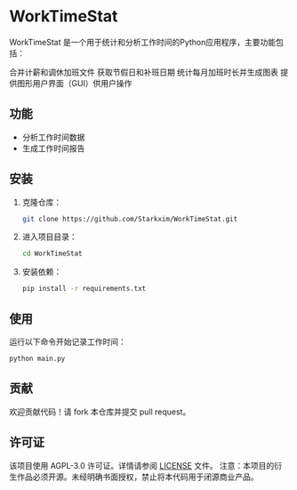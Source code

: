 # WorkTimeStat

WorkTimeStat 是一个用于统计和分析工作时间的Python应用程序，主要功能包括：

合并计薪和调休加班文件
获取节假日和补班日期
统计每月加班时长并生成图表
提供图形用户界面（GUI）供用户操作

## 功能

- 分析工作时间数据
- 生成工作时间报告

## 安装

1. 克隆仓库：

    ```bash
    git clone https://github.com/Starkxim/WorkTimeStat.git
    ```

2. 进入项目目录：

    ```bash
    cd WorkTimeStat
    ```

3. 安装依赖：

    ```bash
    pip install -r requirements.txt
    ```

## 使用

运行以下命令开始记录工作时间：

```bash
python main.py
```

## 贡献

欢迎贡献代码！请 fork 本仓库并提交 pull request。

## 许可证

该项目使用 AGPL-3.0 许可证。详情请参阅 [LICENSE](LICENSE) 文件。
注意：本项目的衍生作品必须开源。未经明确书面授权，禁止将本代码用于闭源商业产品。
